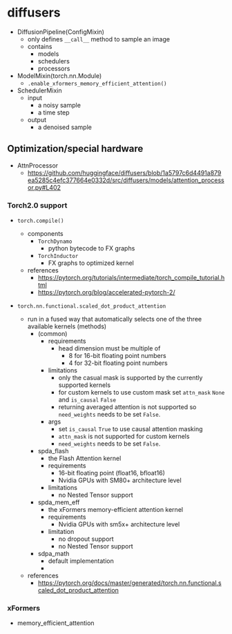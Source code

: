 # diffusers

- DiffusionPipeline(ConfigMixin)
  - only defines `__call__` method to sample an image
  - contains
    - models
    - schedulers
    - processors
- ModelMixin(torch.nn.Module)
  - `.enable_xformers_memory_efficient_attention()`
- SchedulerMixin
  - input
    - a noisy sample
    - a time step
  - output
    - a denoised sample



## Optimization/special hardware

- AttnProcessor
  - https://github.com/huggingface/diffusers/blob/1a5797c6d4491a879ea5285c4efc377664e0332d/src/diffusers/models/attention_processor.py#L402

### Torch2.0 support

- `torch.compile()`
  - components
    - `TorchDynamo`
      - python bytecode to FX graphs
    - `TorchInductor`
      - FX graphs to optimized kernel
  - references
    - https://pytorch.org/tutorials/intermediate/torch_compile_tutorial.html
    - https://pytorch.org/blog/accelerated-pytorch-2/

- `torch.nn.functional.scaled_dot_product_attention`
  - run in a fused way that automatically selects one of the three available kernels (methods)
    - (common)
      - requirements
        - head dimension must be multiple of
          - 8 for 16-bit floating point numbers
          - 4 for 32-bit floating point numbers
      - limitations
        - only the casual mask is supported by the currently supported kernels
        - for custom kernels to use custom mask set `attn_mask` `None` and `is_causal` `False`
        - returning averaged attention is not supported so `need_weights` needs to be set `False`.
      - args
        - set `is_causal` `True` to use causal attention masking 
        - `attn_mask` is not supported for custom kernels
        - `need_weights` needs to be set `False`.
    - spda_flash
      - the Flash Attention kernel 
      - requirements
        - 16-bit floating point (float16, bfloat16)
        - Nvidia GPUs with SM80+ architecture level
      - limitations
        - no Nested Tensor support
    - spda_mem_eff
      - the xFormers memory-efficient attention kernel
      - requirements
        - Nvidia GPUs with sm5x+ architecture level
      - limitation
        - no dropout support
        - no Nested Tensor support
    - sdpa_math
      - default implementation
      - 
  - references
    - https://pytorch.org/docs/master/generated/torch.nn.functional.scaled_dot_product_attention





### xFormers

- memory_efficient_attention